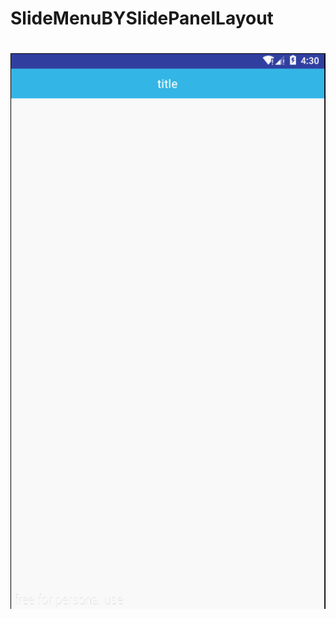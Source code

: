 # SlideMenuBYSlidePanelLayout
# ![](https://github.com/chenzan/SlideMenuBYSlidePanelLayout/raw/master/gif/GIF.gif)
